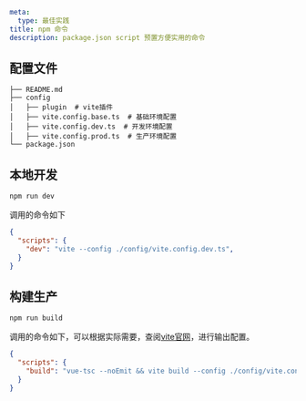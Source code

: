 ```yaml
meta:
  type: 最佳实践
title: npm 命令
description: package.json script 预置方便实用的命令
```

## 配置文件

```
├── README.md
├── config
│   ├── plugin  # vite插件
│   ├── vite.config.base.ts  # 基础环境配置
│   ├── vite.config.dev.ts  # 开发环境配置
│   ├── vite.config.prod.ts  # 生产环境配置
└── package.json
```

## 本地开发

```bash
npm run dev
```

调用的命令如下

```json
{
  "scripts": {
    "dev": "vite --config ./config/vite.config.dev.ts",
  }
}
```

## 构建生产

```bash
npm run build
```

调用的命令如下，可以根据实际需要，查阅[vite](https://vitejs.dev/)[官网](https://vitejs.dev/)，进行输出配置。

```json
{
  "scripts": {
    "build": "vue-tsc --noEmit && vite build --config ./config/vite.config.prod.ts",
  }
}
```
